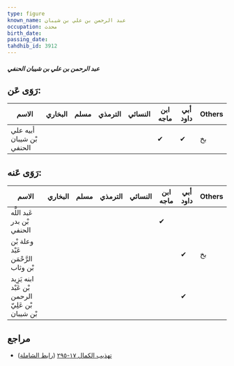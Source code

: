 ```yaml
---
type: figure
known_name: عبد الرحمن بن علي بن شيبان
occupation: محدث
birth_date:
passing_date:
tahdhib_id: 3912
---
```

##### عبد الرحمن بن علي بن شيبان الحنفي

## رَوَى عَن:
| الاسم                     | البخاري | مسلم | الترمذي | النسائي | ابن ماجه | أبي داود | Others |
| ------------------------- | ------- | ---- | ------- | ------- | -------- | -------- | ------ |
| أبيه علي بْن شيبان الحنفي |         |      |         |         | ✔        | ✔        | بخ     |
## رَوَى عَنه:
| الاسم                                             | البخاري | مسلم | الترمذي | النسائي | ابن ماجه | أبي داود | Others |
| ------------------------------------------------- | ------- | ---- | ------- | ------- | -------- | -------- | ------ |
| عَبد اللَّه بْن بدر الحنفي                        |         |      |         |         | ✔        |          |        |
| وعلة بْن عَبْد الرَّحْمَن بْن وثاب                |         |      |         |         |          | ✔        | بخ     |
| ابنه يَزِيد بْن عَبْد الرحمن بْن عَلِيّ بْن شيبان |         |      |         |         |          | ✔        |        |
## مراجع
- [تهذيب الكمال ١٧-٢٩٥](obsidian://open?vault=Tahdhib-al-Kamal&file=Figures/٣٩١٢-عبد%20الرحمن%20بن%20علي%20بن%20شيبان%20الحنفي) ([رابط الشاملة](https://shamela.ws/book/3722/8845))
